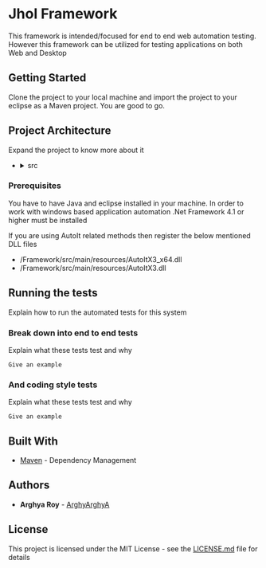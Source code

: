 # Jhol Framework

This framework is intended/focused for end to end web automation testing. However this framework can be utilized for testing applications on both Web and Desktop

## Getting Started
Clone the project to your local machine and import the project to your eclipse as a Maven project. You are good to go.

## Project Architecture
Expand the project to know more about it

<ul>
    <li>
        <details>
            <summary>src</summary>
            <ul>
                <li>
                    <details>
                        <summary>main</summary>
                        <ul>
                            <li>
                                <details>
                                    <summary>java</summary>
                                    <ul>
                                        <li>
                                            <details>
                                                <summary><b>managers</b> - This package contains all the controler for
                                                    the execution </summary>
                                                <ul>
                                                    <li>
                                                        <details>
                                                            <summary><b>APIUtil</b> - this class has all the methods to
                                                                carry out API/HTTP request related work</summary>
                                                            <ul>
                                                                <li>under development</li>
                                                            </ul>
                                                        </details>
                                                    </li>
                                                    <li>
                                                        <details>
                                                            <summary><b>DataManager</b> - this class has all the methods
                                                                to read
                                                                and
                                                                write our
                                                                data-sheet
                                                            </summary>
                                                            <ul>
                                                                <li><b>createFeatureFile(List&lt;HashMap&lt;String,
                                                                        String&gt;&gt;)</b>
                                                                    -
                                                                    creates a
                                                                    feature file
                                                                    in "src/test/resources/FunctionalTests" location
                                                                    from the
                                                                    data
                                                                    provided in
                                                                    the excel
                                                                </li>
                                                                <li><b>readArrayList&lt;String&gt;)</b> - reads entire
                                                                    excel
                                                                    sheet with
                                                                    given
                                                                    filter.
                                                                    Filter
                                                                    is passed as arguments
                                                                    <ul>
                                                                        <li><i>Nothing</i> - no arguments is passed if
                                                                            we want
                                                                            to run
                                                                            all the
                                                                            tests
                                                                            marked
                                                                            as "Yes" in the Execute column in our
                                                                            datasheet</li>
                                                                        <li><i>ALL</i> - "ALL" is passed if we want to
                                                                            run all
                                                                            the tests
                                                                            irrespective of
                                                                            the
                                                                            value in the Execute column
                                                                        <li>space separated <i>TestCaseID</i> - "2 3" is
                                                                            passed
                                                                            if we
                                                                            want to
                                                                            run only
                                                                            2nd
                                                                            and 3rd test case assuming we have 2 and 3
                                                                            in our
                                                                            TestCaseID
                                                                            column
                                                                        </li>
                                                                    </ul>
                                                                </li>
                                                                <li><b>write(HashMap&lt;String, String&gt;)</b> -writes
                                                                    all the test result back to data-sheet. If we need
                                                                    to update some values other than Status(Passed,
                                                                    Failed etc) we need to mention the column name in
                                                                    settings.Configurations file in appropriate place as
                                                                    well as during execution in the script we need to
                                                                    capture the value and pass the same as a key, value
                                                                    pair where key name must be same as column name as
                                                                    below: <br>
                                                                    <code>put(OutPutFields.FirstResult.columnHeader, getText(Google.SearchResultText));</code>
                                                                </li>
                                                            </ul>
                                                        </details>
                                                    </li>
                                                    <li>
                                                        <details>
                                                            <summary><b>DriverUtil</b> - this class has all the methods
                                                                to create the scripts. Our Script class must extend this
                                                                class</summary>
                                                            <ul>
                                                                <li><b>act : Action</b> - object to access all the
                                                                    <code>org.openqa.selenium.interactions.Actions</code>
                                                                    class
                                                                    related
                                                                    methods.
                                                                    However
                                                                    no need
                                                                    to call <code>.build()</code> and
                                                                    <code>.perform()</code>.
                                                                    They are
                                                                    called
                                                                    internally</li>
                                                                <li><b>aDriver : AutoItX</b> - object to access all the
                                                                    AutoItX4Java
                                                                    related
                                                                    methods
                                                                </li>
                                                                <li><b>longWait : WebDriverWait</b> - object to access
                                                                    Explicit
                                                                    Wait
                                                                    Methods.
                                                                    TimeOut is
                                                                    declared/can be changed in settings.Configurations
                                                                    file
                                                                </li>
                                                                <li><b>shortWait : WebDriverWait</b> - another object to
                                                                    access
                                                                    Explicit
                                                                    Wait
                                                                    Methods.
                                                                    However
                                                                    TimeOut is shorter than longWait. TimeOut is
                                                                    declared/can be
                                                                    changed
                                                                    in
                                                                    settings.Configurations file</li>
                                                                <li><b>get(By)</b> - Returns the WebElement identified
                                                                    by the
                                                                    provided
                                                                    locator.
                                                                    If it
                                                                    fails
                                                                    to identify any element with the given identifier it
                                                                    returns
                                                                    null.
                                                                    Before
                                                                    attempting
                                                                    to
                                                                    find the element, waits for page to load and
                                                                    explicitly
                                                                    waits for
                                                                    element to
                                                                    be
                                                                    click-able.</li>
                                                                <li><b>get(By, boolean, boolean)</b> Returns the
                                                                    WebElement
                                                                    identified
                                                                    by the
                                                                    provided
                                                                    locator. If it fails to identify any element with
                                                                    the given
                                                                    locator
                                                                    it
                                                                    returns null.
                                                                    Before attempting to find the element, waits for
                                                                    page to
                                                                    load if
                                                                    waitForPageLoad is
                                                                    true. Explicitly waits for element to be click-able
                                                                    if
                                                                    explicitWait
                                                                    is true.
                                                                </li>
                                                                <li><b>log(Status, String)</b> - Wrapper for logging
                                                                    statements.
                                                                    Logs
                                                                    both in
                                                                    console
                                                                    and
                                                                    Reporter. However depends on the
                                                                    Configurations.minimumLogLevel</li>
                                                                <li><b>log(Status, String, Throwable)</b> - Wrapper for
                                                                    logging
                                                                    statements. Logs
                                                                    both in
                                                                    console and Reporter. Stacktrace for Throwable is
                                                                    included
                                                                    in the
                                                                    log.
                                                                    However
                                                                    depends
                                                                    on the Configurations.minimumLogLevel</li>
                                                                <li><b>waitForPageToLoad()</b> - Returns true
                                                                    immediately after
                                                                    the page
                                                                    load
                                                                    completes
                                                                    within the page Load time out specified by
                                                                    Configurations.PageLoadTimeOut}
                                                                    in
                                                                    seconds.
                                                                    If the page load is not complete after the
                                                                    stipulated time
                                                                    returns
                                                                    false.
                                                                </li>
                                                                <li><b>append(String, String)</b> - Appends to already
                                                                    existing
                                                                    key,
                                                                    value pair.
                                                                    If the
                                                                    pair
                                                                    associated with the given key does not exist, a new
                                                                    key,
                                                                    value pair
                                                                    is
                                                                    generated
                                                                </li>
                                                                <li><b>assertTitle(String)</b> - Asserts if current
                                                                    title starts
                                                                    with
                                                                    the
                                                                    provided
                                                                    expectedTitle</li>
                                                                <li><b>clear(By)</b> - Clears the input field identified
                                                                    by the
                                                                    provided
                                                                    By
                                                                    object by
                                                                    using
                                                                    Selenium WebElement.clear(). If it succeeds to clear
                                                                    returns
                                                                    true,
                                                                    false
                                                                    otherwise.
                                                                    Before attempting to find the element, waits for
                                                                    page to
                                                                    load and
                                                                    explicitly
                                                                    waits
                                                                    for
                                                                    element to be click-able by default.</li>
                                                                <li><b>clear(By, boolean, boolean)</b> - Clears the
                                                                    input field
                                                                    identified by
                                                                    the
                                                                    provided
                                                                    By object by using Selenium WebElement.clear(). If
                                                                    it
                                                                    succeeds to
                                                                    clear
                                                                    returns
                                                                    true,
                                                                    false otherwise. Before attempting to do that, waits
                                                                    for
                                                                    page to
                                                                    load if
                                                                    waitForPageLoad
                                                                    is true. Explicitly waits for element to be
                                                                    click-able if
                                                                    explicitWait is
                                                                    true.
                                                                </li>
                                                                <li><b>clear(WebElement)</b> - Clears the input
                                                                    WebElement
                                                                    object by
                                                                    using
                                                                    Selenium
                                                                    WebElement.clear(). If it succeeds to clear returns
                                                                    true,
                                                                    false
                                                                    otherwise.
                                                                    Before
                                                                    attempting to do that, waits for page to load if
                                                                    waitForPageLoad is
                                                                    true.
                                                                    Explicitly
                                                                    waits for element to be click-able if explicitWait
                                                                    is true.
                                                                </li>
                                                                <li><b>click(By)</b> - Clicks on an WebElement
                                                                    identified by the
                                                                    provided By
                                                                    object. If
                                                                    it
                                                                    succeeds to click returns true, false otherwise.
                                                                    Before
                                                                    attempting
                                                                    to find
                                                                    the
                                                                    element,
                                                                    waits for page to load and explicitly waits for
                                                                    element to
                                                                    be
                                                                    click-able by
                                                                    default
                                                                </li>
                                                                <li><b>click(By, boolean, boolean)</b> - Clicks on an
                                                                    WebElement
                                                                    identified by
                                                                    the
                                                                    provided
                                                                    By object. If it succeeds to click returns true,
                                                                    false
                                                                    otherwise.
                                                                    Before
                                                                    attempting
                                                                    to
                                                                    find the element, waits for page to load if
                                                                    waitForPageLoad
                                                                    is true.
                                                                    Explicitly
                                                                    waits
                                                                    for element to be click-able if explicitWait is
                                                                    true. </li>
                                                                <li><b>click(WebElement)</b> - Clicks on provided
                                                                    WebElement. If
                                                                    it
                                                                    succeeds to
                                                                    click
                                                                    returns true, false otherwise. </li>
                                                                <li><b>closeAndSwitchToWindow(String, String,
                                                                        boolean)</b> -
                                                                    Switches to
                                                                    a
                                                                    window and
                                                                    try to
                                                                    closes it. Then again switches to anotherwindow.This
                                                                    switches to
                                                                    window with
                                                                    a match
                                                                    in
                                                                    driver.getTitle() or driver.getCurrentUrl(). Partial
                                                                    URL or
                                                                    Title is
                                                                    passed
                                                                    as
                                                                    String to
                                                                    be compared. Returns true or false depending on
                                                                    whether
                                                                    successful
                                                                    to switch
                                                                    to
                                                                    Final
                                                                    window or not. Waits for the driver window to check
                                                                    page
                                                                    loading is
                                                                    completed or not
                                                                    before comparing the Title/URL with the arguments if
                                                                    wait is
                                                                    provided as
                                                                    true </li>
                                                                <li><b>fluentWait(Class&lt;?&gt;, String...)</b> - An
                                                                    sophisticated
                                                                    fluent wait
                                                                    method
                                                                    with
                                                                    provision of customization.</li>
                                                                <li><b>generateRandomNumber(int)</b> - Generates a
                                                                    random number
                                                                    of the
                                                                    specified length
                                                                </li>
                                                                <li><b>get(String)</b> - Gets the value associated the
                                                                    given key
                                                                    from
                                                                    the
                                                                    data-sheet for
                                                                    the
                                                                    current test case</li>
                                                                <li><b>get(String, String)</b> - Returns an array by
                                                                    splitting
                                                                    the value
                                                                    associated with
                                                                    the
                                                                    given key from the data-sheet by given separator
                                                                </li>
                                                                <li><b>get(String, String, int)</b> - Returns string at
                                                                    the
                                                                    given index
                                                                    from the
                                                                    array,
                                                                    generated by splitting the value associated with the
                                                                    given
                                                                    key from
                                                                    the
                                                                    data-sheet
                                                                    by
                                                                    given separator</li>
                                                                <li><b>getAll(By)</b> - Returns List of WebElement(s)
                                                                    identified
                                                                    by the
                                                                    provided
                                                                    identifier
                                                                    by. Before attempting to find the elements, waits
                                                                    for page
                                                                    to load
                                                                    and
                                                                    explicitly
                                                                    waits
                                                                    for number of element to be non-zero by default
                                                                </li>
                                                                <li><b>getAll(By, boolean, boolean)</b> - Returns List
                                                                    of
                                                                    WebElement(s)
                                                                    identified by
                                                                    the
                                                                    provided identifier by. Before attempting to find
                                                                    the
                                                                    elements,
                                                                    waits for
                                                                    page to
                                                                    load
                                                                    if waitForPageLoad is true. Explicitly waits for
                                                                    number of
                                                                    element
                                                                    to be
                                                                    non-zero if
                                                                    explicitWait is true. </li>
                                                                <li><b>getAttribute(By, String)</b> - Returns the
                                                                    attribute-value for
                                                                    the
                                                                    Element
                                                                    identified
                                                                    by the By object. Before attempting that it waits
                                                                    for the
                                                                    page to
                                                                    load
                                                                    completely
                                                                </li>
                                                                <li><b>getAttribute(WebElement, String)</b> - Returns
                                                                    the
                                                                    attribute-value from
                                                                    the
                                                                    Element.
                                                                </li>
                                                                <li><b>getText(By)</b> - Returns visible text for the
                                                                    Element
                                                                    identified
                                                                    by the
                                                                    By
                                                                    object.
                                                                    Before attempting that it waits for the page to load
                                                                    completely</li>
                                                                <li><b>getText(WebElement)</b> - Returns visible text
                                                                    from the
                                                                    Element.
                                                                </li>
                                                                <li><b>hover(By)</b> - Mouse hovers over the element
                                                                    identified
                                                                    by the
                                                                    by
                                                                    object.
                                                                    Returns
                                                                    true if succeeds otherwise false. Before attempting
                                                                    to do
                                                                    that,
                                                                    waits for
                                                                    page to
                                                                    load
                                                                    Explicitly waits for element to be click-able by
                                                                    default
                                                                </li>
                                                                <li><b>hover(By, boolean, boolean)</b> - Mouse hovers
                                                                    over the
                                                                    element
                                                                    identified by the
                                                                    by
                                                                    object. Returns true if succeeds otherwise false.
                                                                    Before
                                                                    attempting
                                                                    to do
                                                                    that,
                                                                    waits
                                                                    for page to load if waitForPageLoad is true.
                                                                    Explicitly
                                                                    waits for
                                                                    element to
                                                                    be
                                                                    click-able if explicitWait is true. </li>
                                                                <li><b>hover(WebElement)</b> - Mouse hovers over
                                                                    WebElement.
                                                                    Returns
                                                                    true if
                                                                    succeeds
                                                                    otherwise false</li>
                                                                <li><b>javascript(String)</b> - Injects java-script into
                                                                    the
                                                                    current
                                                                    browser
                                                                    window.
                                                                    Before
                                                                    attempting to do that, waits for page to load by
                                                                    default. It
                                                                    returns
                                                                    whatever
                                                                    returned
                                                                    by the java-script. </li>
                                                                <li><b>javascript(String, boolean)</b> - Injects
                                                                    java-script
                                                                    into the
                                                                    current
                                                                    browser
                                                                    window. Before attempting to do that, waits for page
                                                                    to load
                                                                    if
                                                                    waitForPageLoad is
                                                                    true.
                                                                    It returns whatever returned by the java-script.
                                                                </li>
                                                                <li><b>launchBrowser()</b> - launches browser specified
                                                                    in the
                                                                    data-sheet and
                                                                    loads the
                                                                    URL
                                                                    specified in Configurations.URL</li>
                                                                <li><b>navigateTo(String)</b> - Navigates to certain URL
                                                                </li>
                                                                <li><b>put(String, String)</b> - Puts the value at
                                                                    target
                                                                    element. If it
                                                                    already
                                                                    has a
                                                                    value
                                                                    the new value replaces the old value</li>
                                                                <li><b>select(By)</b> - Selects a random option from the
                                                                    drop-down
                                                                    identified by
                                                                    the
                                                                    provided By object. If it succeeds to select returns
                                                                    true,
                                                                    false
                                                                    otherwise.
                                                                    Before
                                                                    attempting to do that, waits for page to load and
                                                                    Explicitly
                                                                    waits
                                                                    for
                                                                    element to be
                                                                    click-able. </li>
                                                                <li><b>select(By, boolean, boolean)</b> - Selects a
                                                                    random
                                                                    option from
                                                                    the
                                                                    drop-down
                                                                    identified by the provided By object. If it succeeds
                                                                    to
                                                                    select
                                                                    returns true,
                                                                    false
                                                                    otherwise. Before attempting to do that, waits for
                                                                    page to
                                                                    load if
                                                                    waitForPageLoad
                                                                    is
                                                                    true. Explicitly waits for element to be click-able
                                                                    if
                                                                    explicitWait
                                                                    is true.
                                                                </li>
                                                                <li><b>select(WebElement)</b> - Selects a random option
                                                                    from the
                                                                    drop-down
                                                                    identified by
                                                                    the
                                                                    provided WebElement object. If it succeeds to select
                                                                    returns
                                                                    true,
                                                                    false
                                                                    otherwise.
                                                                </li>
                                                                <li><b>selectByIndex(By, int)</b> - Selects the
                                                                    specified
                                                                    index-th
                                                                    option(zero
                                                                    indexed)
                                                                    from
                                                                    the drop-down identified by the provided By object.
                                                                    If it
                                                                    succeeds
                                                                    to select
                                                                    returns
                                                                    true, false otherwise. Before attempting to find the
                                                                    element, waits
                                                                    for page
                                                                    to load
                                                                    and
                                                                    explicitly waits for element to be click-able by
                                                                    default.
                                                                </li>
                                                                <li><b>selectByIndex(By, int, boolean, boolean)</b> -
                                                                    Selects
                                                                    the
                                                                    specified text
                                                                    from
                                                                    the
                                                                    dropdown identified by the provided By object. If it
                                                                    succeeds to
                                                                    select
                                                                    returns
                                                                    true,
                                                                    false otherwise. Before attempting to do that, waits
                                                                    for
                                                                    page to
                                                                    load if
                                                                    waitForPageLoad
                                                                    is true. Explicitly waits for element to be
                                                                    click-able if
                                                                    explicitWait is
                                                                    true.
                                                                </li>
                                                                <li><b>selectByIndex(WebElement, int)</b> - Selects the
                                                                    specified
                                                                    index-th
                                                                    option(zero
                                                                    indexed) from the drop-down specified by the
                                                                    provided
                                                                    WebElement
                                                                    object. If
                                                                    it
                                                                    succeeds
                                                                    to select returns true, false otherwise.</li>
                                                                <li><b>selectByValue(By, String)</b> - Selects the
                                                                    specified
                                                                    text from
                                                                    the
                                                                    dropdown
                                                                    identified by the provided By object by using
                                                                    Selenium
                                                                    Select.selectByValue(String
                                                                    text). If it succeeds to select returns true, false
                                                                    otherwise.
                                                                    Before
                                                                    attempting to
                                                                    find
                                                                    the element, waits for page to load and explicitly
                                                                    waits for
                                                                    element
                                                                    to be
                                                                    click-able by
                                                                    default</li>
                                                                <li><b>selectByValue(By, String, boolean, boolean)</b> -
                                                                    Selects
                                                                    the
                                                                    specified
                                                                    text from
                                                                    the
                                                                    drop-down identified by the provided By object by
                                                                    using
                                                                    Selenium
                                                                    Select.selectByValue(String text). If it succeeds to
                                                                    select
                                                                    returns
                                                                    true,
                                                                    false
                                                                    otherwise. Before attempting to do that, waits for
                                                                    page to
                                                                    load if
                                                                    waitForPageLoad
                                                                    is
                                                                    true. Explicitly waits for element to be click-able
                                                                    if
                                                                    explicitWait
                                                                    is true.
                                                                </li>
                                                                <li><b>selectByValue(WebElement, String)</b> - Selects
                                                                    the
                                                                    specified
                                                                    text from
                                                                    the
                                                                    drop-down
                                                                    WebElement object by using Selenium
                                                                    Select.selectByValue(String
                                                                    text). If it
                                                                    succeeds to
                                                                    select returns true, false otherwise.</li>
                                                                <li><b>selectByVisibleText(By, String)</b> - Selects the
                                                                    specified text
                                                                    from the
                                                                    drop-down
                                                                    identified by the provided By object by using
                                                                    Selenium
                                                                    Select.selectByVisibleText(String
                                                                    text). If it succeeds to select returns true, false
                                                                    otherwise.
                                                                    Before
                                                                    attempting to
                                                                    find
                                                                    the element, waits for page to load and explicitly
                                                                    waits for
                                                                    element
                                                                    to be
                                                                    click-able by
                                                                    default.</li>
                                                                <li><b>selectByVisibleText(By, String, boolean,
                                                                        boolean)</b> -
                                                                    Selects
                                                                    the
                                                                    specified
                                                                    text
                                                                    from the dropdown identified by the provided By
                                                                    object by
                                                                    using
                                                                    Selenium
                                                                    Select.selectByVisibleText(String text). If it
                                                                    succeeds to
                                                                    select
                                                                    returns
                                                                    true,
                                                                    false
                                                                    otherwise. Before attempting to do that, waits for
                                                                    page to
                                                                    load if
                                                                    waitForPageLoad
                                                                    is
                                                                    true. Explicitly waits for element to be click-able
                                                                    if
                                                                    explicitWait
                                                                    is true.
                                                                </li>
                                                                <li><b>selectByVisibleText(WebElement, String)</b> -
                                                                    Selects the
                                                                    specified text
                                                                    from the
                                                                    drop-down WebElement object by using Selenium
                                                                    Select.selectByVisibleText(String
                                                                    text).
                                                                    If it succeeds to select returns true, false
                                                                    otherwise.</li>
                                                                <li><b>selectComboByIndex(By, int)</b> - Application
                                                                    specific
                                                                    drop-down
                                                                    selection
                                                                    methods.
                                                                    Can be used for combo box or any other cases where
                                                                    standard
                                                                    methods
                                                                    does not
                                                                    work.
                                                                    May
                                                                    need to be revised/Overridden depending on the
                                                                    application
                                                                </li>
                                                                <li><b>selectComboByIndex(By, int, boolean, boolean)</b>
                                                                    -
                                                                    Application
                                                                    specific
                                                                    dropdown
                                                                    selection methods. Can be used for combo box or any
                                                                    other
                                                                    cases
                                                                    where
                                                                    standard
                                                                    methods
                                                                    does not work. May need to be revised/Overridden
                                                                    depending
                                                                    on the
                                                                    application</li>
                                                                <li><b>selectComboByIndex(WebElement, int)</b> -
                                                                    Application
                                                                    specific
                                                                    drop-down
                                                                    selection
                                                                    methods. Can be used for combo box or any other
                                                                    cases where
                                                                    standard
                                                                    methods
                                                                    does
                                                                    not
                                                                    work. May need to be revised/Overridden depending on
                                                                    the
                                                                    application
                                                                </li>
                                                                <li><b>selectComboByVisibleText(By, String)</b> -
                                                                    Application
                                                                    specific
                                                                    dropdown
                                                                    selection
                                                                    methods. Can be used for combo box or any other
                                                                    cases where
                                                                    standard
                                                                    methods
                                                                    does
                                                                    not
                                                                    work. May need to be revised/Overridden depending on
                                                                    the
                                                                    application
                                                                </li>
                                                                <li><b>selectComboByVisibleText(By, String, boolean,
                                                                        boolean,
                                                                        boolean)</b> -
                                                                    Application
                                                                    specific dropdown selection methods. Can be used for
                                                                    combo
                                                                    box or
                                                                    any other
                                                                    cases
                                                                    where
                                                                    standard methods does not work. May need to be
                                                                    revised/Overridden
                                                                    depending
                                                                    on the
                                                                    application</li>
                                                                <li><b>selectComboByVisibleText(WebElement, String)</b>
                                                                    -
                                                                    Application
                                                                    specific
                                                                    dropdown
                                                                    selection methods. Can be used for combo box or any
                                                                    other
                                                                    cases
                                                                    where
                                                                    standard
                                                                    methods
                                                                    does not work. May need to be revised/Overridden
                                                                    depending
                                                                    on the
                                                                    application</li>
                                                                <li><b>selectComboByVisibleText(WebElement, String,
                                                                        boolean)</b>
                                                                    -
                                                                    Application
                                                                    specific
                                                                    dropdown selection methods. Can be used for combo
                                                                    box or any
                                                                    other
                                                                    cases
                                                                    where
                                                                    standard
                                                                    methods does not work. May need to be
                                                                    revised/Overridden
                                                                    depending
                                                                    on the
                                                                    application
                                                                </li>
                                                                <li><b>sendkeys(By)</b> - Types random text (minimum
                                                                    length 3,
                                                                    maximum
                                                                    length
                                                                    10) into
                                                                    the
                                                                    input field identified by the provided By object by
                                                                    using
                                                                    Selenium
                                                                    WebElement.sendKeys(String text). If it succeeds to
                                                                    type
                                                                    returns
                                                                    true, false
                                                                    otherwise.
                                                                    Before attempting to find the element, waits for
                                                                    page to
                                                                    load and
                                                                    explicitly
                                                                    waits
                                                                    for
                                                                    element to be click-able by default.</li>
                                                                <li><b>sendkeys(By, boolean, boolean)</b> - Types random
                                                                    text
                                                                    (minimum
                                                                    length 3,
                                                                    maximum
                                                                    length 10) into the input field identified by the
                                                                    provided
                                                                    By object
                                                                    by
                                                                    using
                                                                    Selenium
                                                                    WebElement.sendKeys(String text). If it succeeds to
                                                                    type
                                                                    returns
                                                                    true, false
                                                                    otherwise.
                                                                    Before attempting to do that, waits for page to load
                                                                    if
                                                                    waitForPageLoad is
                                                                    true.
                                                                    Explicitly waits for element to be click-able if
                                                                    explicitWait is
                                                                    true. </li>
                                                                <li><b>sendkeys(By, String)</b> - Types the specified
                                                                    text into
                                                                    the
                                                                    input field
                                                                    identified
                                                                    by the provided By object by using Selenium
                                                                    WebElement.sendKeys(String
                                                                    text). If it
                                                                    succeeds to type returns true, false otherwise.
                                                                    Before
                                                                    attempting to
                                                                    find
                                                                    the
                                                                    element,
                                                                    waits for page to load and explicitly waits for
                                                                    element to
                                                                    be
                                                                    click-able by
                                                                    default.
                                                                </li>
                                                                <li><b>sendkeys(By, String, boolean, boolean)</b> -
                                                                    Types the
                                                                    specified
                                                                    text
                                                                    into the
                                                                    input
                                                                    field identified by the provided By object by using
                                                                    Selenium
                                                                    WebElement.sendKeys(String
                                                                    text). If it succeeds to type returns true, false
                                                                    otherwise.
                                                                    Before
                                                                    attempting to do
                                                                    that, waits for page to load if waitForPageLoad is
                                                                    true.
                                                                    Explicitly
                                                                    waits
                                                                    for
                                                                    element to
                                                                    be click-able if explicitWait is true. </li>
                                                                <li><b>sendkeys(WebElement)</b> - Types random text
                                                                    (minimum
                                                                    length 3,
                                                                    maximum
                                                                    length
                                                                    10)
                                                                    into the input field identified by the provided
                                                                    WebElement
                                                                    object by
                                                                    using
                                                                    Selenium
                                                                    WebElement.sendKeys(String text). If it succeeds to
                                                                    type
                                                                    returns
                                                                    true, false
                                                                    otherwise
                                                                </li>
                                                                <li><b>sendkeys(WebElement, String)</b> - Types the
                                                                    specified
                                                                    text into
                                                                    the
                                                                    input field
                                                                    WebElement object by using Selenium
                                                                    WebElement.sendKeys(String
                                                                    text). If it
                                                                    succeeds
                                                                    to
                                                                    type returns true, false otherwise.</li>
                                                                <li><b>stopWiniumServer()</b> - stops winnium server
                                                                </li>
                                                                <li><b>switchToDefaultContent()</b> - Switches to DOM.
                                                                    Returns
                                                                    true or
                                                                    false
                                                                    depending
                                                                    on
                                                                    whether successful to switch to root DOM or not.
                                                                </li>
                                                                <li><b>switchToFrame()</b> - Switches to first iFrame
                                                                    available
                                                                    in the
                                                                    DOM.
                                                                    Returns true
                                                                    or
                                                                    false depending on whether successful to switch to
                                                                    Frame or
                                                                    not.
                                                                    Waits for
                                                                    the
                                                                    driver
                                                                    window to check page loading is completed as well
                                                                    waits for
                                                                    Frame
                                                                    element to
                                                                    appear
                                                                    on
                                                                    DOM if not found immediately for a maximum
                                                                    PageLoadTimeOut
                                                                </li>
                                                                <li><b>switchToFrame(By)</b> - Switches to Frame
                                                                    identified by
                                                                    the
                                                                    provided By
                                                                    object.
                                                                    Returns true or false depending on whether
                                                                    successful to
                                                                    switch to
                                                                    Frame or
                                                                    not.
                                                                    Waits
                                                                    for the driver window to check page loading is
                                                                    completed as
                                                                    well as
                                                                    waits
                                                                    for Frame
                                                                    element to appear on DOM if not found immediately
                                                                    for a
                                                                    maximum
                                                                    PageLoadTimeOut</li>
                                                                <li><b>switchToWindow(String)</b> - Switches to window
                                                                    with a
                                                                    match in
                                                                    driver.getTitle()
                                                                    or
                                                                    driver.getCurrentUrl(). Partial URL or Title is
                                                                    passed as
                                                                    String to
                                                                    be
                                                                    compared.
                                                                    Returns
                                                                    true or false depending on whether successful to
                                                                    switch to
                                                                    window or
                                                                    not.
                                                                    Waits for
                                                                    the
                                                                    driver window to check page loading is completed or
                                                                    not
                                                                    before
                                                                    comparing the
                                                                    Title/URL
                                                                    with the arguments by default.</li>
                                                                <li><b>switchToWindow(String, boolean)</b> - Switches to
                                                                    window
                                                                    with a
                                                                    match in
                                                                    driver.getTitle() or driver.getCurrentUrl(). Partial
                                                                    URL or
                                                                    Title is
                                                                    passed
                                                                    as
                                                                    String to
                                                                    be compared. Returns true or false depending on
                                                                    whether
                                                                    successful
                                                                    to switch
                                                                    to
                                                                    window
                                                                    or not. Waits for the driver window to check page
                                                                    loading is
                                                                    completed or
                                                                    not before
                                                                    comparing the Title/URL with the arguments if wait
                                                                    is
                                                                    provided as
                                                                    true </li>
                                                                <li><b>switchToWindow(String, String)</b> - Switches the
                                                                    control
                                                                    of
                                                                    windows
                                                                    execution to
                                                                    a
                                                                    desktop windows matched by the String attributeValue
                                                                    and
                                                                    String
                                                                    attributeName. A
                                                                    complete match with attributeValue is required and
                                                                    only
                                                                    immediate
                                                                    windows
                                                                    available
                                                                    on
                                                                    desktop are compared. Must be used before
                                                                    winiumDriver
                                                                    methods(wClick and
                                                                    wSendkeys)
                                                                </li>
                                                                <li><b>switchToWindow(String, String, boolean,
                                                                        boolean)</b> -
                                                                    Switches
                                                                    the
                                                                    control of
                                                                    windows execution to a desktop windows matched by
                                                                    the String
                                                                    attributeValue
                                                                    and
                                                                    String
                                                                    attributeName. If partialMatch is true values are
                                                                    compared
                                                                    by using
                                                                    contains()
                                                                    method,
                                                                    otherwise complete match is required.If
                                                                    searchEntireTree is
                                                                    true
                                                                    entire tree
                                                                    starting
                                                                    from desktop is checked; otherwise only immediate
                                                                    windows
                                                                    available
                                                                    on
                                                                    desktop are
                                                                    compared Must be used before winiumDriver
                                                                    methods(wClick and
                                                                    wSendkeys)</li>
                                                                <li><b>waitFor(By)</b> - Waits for the element
                                                                    identified by the
                                                                    given
                                                                    By object
                                                                    to be
                                                                    available in DOM. Returns true if the element is
                                                                    found,
                                                                    false
                                                                    otherwise.
                                                                    Should be
                                                                    used
                                                                    where Explicit Wait is not working. Maximum timeout
                                                                    can be
                                                                    configured by
                                                                    changing
                                                                    Configurations.PageLoadTimeOut in seconds. </li>
                                                                <li><b>wClick(By)</b> - Clicks on an Windows Element
                                                                    identified
                                                                    by the
                                                                    provided
                                                                    By
                                                                    object.
                                                                    If it succeeds to click returns true, false
                                                                    otherwise.
                                                                    Before
                                                                    calling this
                                                                    method
                                                                    one
                                                                    must attach to a window by calling
                                                                    switchToWindow(String
                                                                    attributeValue,
                                                                    String
                                                                    attributeName) or switchToWindow(String
                                                                    attributeValue,
                                                                    String
                                                                    attributeName,
                                                                    boolean
                                                                    partialMatch,boolean searchEntireTree) </li>
                                                                <li><b>wSendkeys(By, String)</b> - Types into an Windows
                                                                    Element
                                                                    identified by
                                                                    the
                                                                    provided
                                                                    By object. If it succeeds to click returns true,
                                                                    false
                                                                    otherwise.
                                                                    Before
                                                                    calling
                                                                    this
                                                                    method one must attach to a window by calling
                                                                    switchToWindow(String
                                                                    attributeValue,
                                                                    String attributeName) or switchToWindow(String
                                                                    attributeValue,
                                                                    String
                                                                    attributeName,
                                                                    boolean partialMatch,boolean searchEntireTree) </li>
                                                            </ul>
                                                        </details>
                                                    </li>
                                                    <li>
                                                        <details>
                                                            <summary><b>Reporter</b> - this class has all the methods
                                                                report to
                                                                reporter. This
                                                                is by
                                                                implementation a 'Singleton' class and therefore must be
                                                                accessed by
                                                                using
                                                                <code>Reporter report = Reporter.getInstance();</code>.
                                                                Throughout the
                                                                execution
                                                                only
                                                                one
                                                                instance is allowed</summary>
                                                            <ul>
                                                                <li><b>getInstance()</b> - returns the instance for the
                                                                    Reporter
                                                                    class.
                                                                    If there
                                                                    is no
                                                                    instance, it generates one</li>
                                                                <li><b>endTest()</b> - ends current test and save the
                                                                    report at
                                                                    local
                                                                    directory
                                                                </li>
                                                                <li><b>reportEvent(Status, String)</b> - reports the
                                                                    specified
                                                                    event
                                                                    along with
                                                                    the
                                                                    status
                                                                    to the report</li>
                                                                <li><b>reportEvent(Status, String, String)</b> - reports
                                                                    the
                                                                    specified
                                                                    event
                                                                    along with
                                                                    the
                                                                    status to the report</li>
                                                                <li><b>reportTest(HashMap &lt;String, String&gt;)</b> -
                                                                    starts a
                                                                    new
                                                                    test</li>
                                                            </ul>
                                                        </details>
                                                    </li>
                                                </ul>
                                            </details>
                                        </li>
                                        <li>
                                            <details>
                                                <summary><b>pageObjects</b> - This package will contain classes with all
                                                    the
                                                    Locators
                                                    for our
                                                    test
                                                    application. Expand
                                                    for an example of the implementation:</summary>
                                                <code><pre>
package pageObjects;
import org.openqa.selenium.By;
public class Google {
    public static final By SearchBox = By.cssSelector("input[title = 'Search']");
    public static final By GoogleSearch = By.cssSelector("div.FPdoLc>center>input[value = 'Google Search']");
    public static final By IMFeelingLucky = By.cssSelector("div.FPdoLc>center>input[name = 'btnI']");
    public static final By SearchResultText = By.tagName("h3");
    public static final By searchResultURL = By.cssSelector("div.r>a");
    public static class Apps {
        public static final By Apps = By.cssSelector("a[title = 'Google apps']");
        public static final By app(String appName) {
            return By.xpath("//span[text() = '" + appName + "']/preceding-sibling :: span");
        }
        public static final By GooglePlus = By.xpath("//span[text() = 'Google+']/preceding-sibling :: span");
        public static final By Search = By.xpath("//span[text() = 'Search']/preceding-sibling :: span");
        public static final By YouTube = By.xpath("//span[text() = 'YouTube']/preceding-sibling :: span");
        public static final By Maps = By.xpath("//span[text() = 'Maps']/preceding-sibling :: span");
        public static final By Play = By.xpath("//span[text() = 'Play']/preceding-sibling :: span");
        public static final By News = By.xpath("//span[text() = 'News']/preceding-sibling :: span");
        public static final By Gmail = By.xpath("//span[text() = 'Gmail']/preceding-sibling :: span");
        public static final By Drive = By.xpath("//span[text() = 'Drive']/preceding-sibling :: span");
        public static final By Calendar = By.xpath("//span[text() = 'Calendar']/preceding-sibling :: span");
        public static final By PlayMusic = By.xpath("//span[text() = 'Play Music']/preceding-sibling :: span");     
        public static final By More = By.linkText("More");
    }
}
                                                                                </pre></code>
                                            </details>
                                        </li>
                                        <li>
                                            <details>
                                                <summary><b>scripts</b> - this package will contain classes for actual
                                                    automations
                                                    script. All
                                                    of the
                                                    classes must extend <code>managers.DriverUtil</code>. Expand for an
                                                    example
                                                    of the
                                                    implementation:
                                                </summary>
                                                <code>
                                                                                    <pre>
package scripts;
import com.aventstack.extentreports.Status;
import managers.DriverUtil;
import managers.Reporter;
import pageObjects.Google;
import settings.Configurations.OutPutFields;
public class Search extends DriverUtil {
    public Search(Reporter reportManager) {
        super(reportManager);
    }
    public boolean search() {
        boolean proceed = true;
        try {
            proceed = launchBrowser() && ((get("Search Keyword") != null)
                    ? sendkeys(Google.SearchBox, get("Search Keyword"))
                    : sendkeys(Google.SearchBox));
            proceed = proceed && click(Google.GoogleSearch);
            waitForPageToLoad();
            if (proceed) {
                put(OutPutFields.FirstResult.columnHeader, getText(Google.SearchResultText));
                put(OutPutFields.URL.columnHeader, getAttribute(Google.searchResultURL, "href"));
                log(Status.PASS, "Successfully Searched");
            } else {
                log(Status.FAIL, "Unable to Search");
            }
        } catch (Exception e) {
            log(Status.FAIL, "Unable to Search", e);
            return false;
        }
        return proceed;
    }
    public boolean clickFirstResult()
    {
        boolean proceed = true;
        try {
            proceed = click(Google.searchResultURL);
            waitForPageToLoad();
            proceed = proceed && assertTitle(get("Search Keyword"));
            if (proceed) {
                log(Status.PASS, "Successfully opened first search result");
            } else {
                log(Status.FAIL, "Unable to open first search result");
            }
        } catch (Exception e) {
            log(Status.FAIL, "Unable to open first search result", e);
            return false;
        }
        return proceed;
    }
}
                                                                                    </pre>
                                                                                </code>
                                            </details>
                                        </li>
                                        <li>
                                            <details>
                                                <summary><b>settings</b> - this package contains Configurations class
                                                    containing
                                                    all the
                                                    project
                                                    level
                                                    settings</summary>
                                                <ul>
                                                    <li>
                                                        <details>
                                                            <summary><b>Configurations</b> - contains all the project
                                                                level
                                                                settings
                                                            </summary>
                                                            <ul>
                                                                <li>
                                                                    <details>
                                                                        <summary><b>OutPutFields</b> - contains all the
                                                                            output
                                                                            details
                                                                            that
                                                                            needs to be
                                                                            exported
                                                                            to the datasheet and the report for each
                                                                            test case.
                                                                            Expand
                                                                            to know
                                                                            the
                                                                            implementation</summary>
                                                                        <p>
                                                                            Please keep in mind that the code does not
                                                                            check if
                                                                            the
                                                                            column at
                                                                            the index
                                                                            of
                                                                            "columnIndex" is actually "columnHeader".
                                                                            Therefore
                                                                            please
                                                                            provide
                                                                            this
                                                                            details
                                                                            correctly. The below example updates three
                                                                            things,
                                                                            "Status"
                                                                            at the
                                                                            3rd
                                                                            column,
                                                                            "First Result" at 4th column and "URL" at
                                                                            5th column
                                                                            <ul>
                                                                                <li>columnIndex = zero indexed index no
                                                                                    of the
                                                                                    target
                                                                                    column in
                                                                                    the
                                                                                    datasheet
                                                                                </li>
                                                                                <li>columnHeader = Header of the column.
                                                                                    in
                                                                                    order to
                                                                                    updat the
                                                                                    column in
                                                                                    your
                                                                                    script a data must be stored with a
                                                                                    key as
                                                                                    "columnHeader"
                                                                                </li>
                                                                            </ul>
                                                                        </p>
                                                                        <code>
                                                                            <pre>
public static enum OutPutFields {
    testStatus("Status", 3), FirstResult("First Result", 4), URL("URL", 5);
    public int columnIndex;// zero indexed
    public String columnHeader;
    private OutPutFields(String columnHeader, int columnIndex) {
        this.columnIndex = columnIndex;
        this.columnHeader = columnHeader;
    }
}
                                                                            </pre>
                                                                         </code>
                                                                    </details>
                                                                </li>
                                                                <li>
                                                                    <details>
                                                                        <summary><b>minimumLogLevel : Status</b> -
                                                                            minimum
                                                                            logLevel
                                                                            threshold
                                                                            for the
                                                                            report and
                                                                            console. all the log statements with status
                                                                            numerically
                                                                            below the
                                                                            threshold
                                                                            will be
                                                                            ignored. Expand for the detailed heirarchy
                                                                            of the
                                                                            log levels
                                                                        </summary>
                                                                        <ul>
                                                                            <li>debug: 0</li>
                                                                            <li>info: 1</li>
                                                                            <li>pass: 2</li>
                                                                            <li>skip: 3</li>
                                                                            <li>warning: 4</li>
                                                                            <li>error: 5</li>
                                                                            <li>fail: 6</li>
                                                                            <li>fatal: 7</li>
                                                                        </ul>
                                                                    </details>
                                                                </li>
                                                                <li><b>chromeOptions : ChromeOptions</b> - update all
                                                                    the
                                                                    required
                                                                    capability
                                                                    for chrome
                                                                    driver
                                                                    in the static block next to it</li>
                                                                <li><b>ClassContainingTransactionScripts : String</b> -
                                                                    String
                                                                    class
                                                                    name
                                                                    including
                                                                    package name
                                                                    as <code>package.class</code> containing all the
                                                                    End-to-End
                                                                    scripts.
                                                                    script
                                                                    methods
                                                                    must
                                                                    match to that of TestCaseDescription of the test
                                                                    case in the
                                                                    datasheet</li>
                                                                <li><b>DataSheetPath : String</b> - Path for the
                                                                    Data-sheet. can
                                                                    be
                                                                    relative or
                                                                    full
                                                                    path</li>
                                                                <li><b>enableHighlight : boolean</b> - set it true to
                                                                    highlight
                                                                    the
                                                                    WebElements
                                                                    before
                                                                    interaction</li>
                                                                <li><b>enableScrollToView : boolean</b> - set it true to
                                                                    forcefully
                                                                    scroll
                                                                    WebElements
                                                                    to middle
                                                                    of the page before interaction</li>
                                                                <li><b>FeatureFilePath : String</b> - Path for the
                                                                    Feature File.
                                                                    can be
                                                                    relative
                                                                    or full
                                                                    path
                                                                </li>
                                                                <li><b>firefoxOptions : FirefoxOptions</b> - update all
                                                                    the
                                                                    required
                                                                    capability
                                                                    for
                                                                    firefox
                                                                    driver in the static block next to it</li>
                                                                <li><b>highlightColor : String</b> - hexadecimal color
                                                                    code of
                                                                    highlightColor to
                                                                    suit
                                                                    your
                                                                    choice.</li>
                                                                <li><b>ieOptions : InternetExplorerOptions</b> - update
                                                                    all the
                                                                    required
                                                                    capability for
                                                                    ie
                                                                    driver in the static block next to it</li>
                                                                <li><b>LongTimeOut : int</b> - timeout in seconds for
                                                                    longWait
                                                                </li>
                                                                <li><b>PageLoadTimeOut : int</b> - timeout in seconds
                                                                    for
                                                                    waitForPageToLoad and
                                                                    waitFor
                                                                </li>
                                                                <li><b>ReportName : String</b> - Title for the Report
                                                                </li>
                                                                <li><b>safariOptions : SafariOptions</b> - update all
                                                                    the
                                                                    required
                                                                    capability
                                                                    for safari
                                                                    driver
                                                                    in the static block next to it</li>
                                                                <li><b>ShortTimeOut : int</b> - timeout in seconds for
                                                                    all the
                                                                    selenium
                                                                    related
                                                                    interaction
                                                                    methods and shortWait</li>
                                                                <li><b>URL : String</b> - URL of the test application
                                                                </li>
                                                            </ul>
                                                        </details>
                                                    </li>
                                                </ul>
                                            </details>
                                        </li>
                                    </ul>
                                </details>
                            </li>
                            <li>
                                <details>
                                    <summary>resources</summary>
                                    <p>Place all the test related non-code, non-testDatasheet resources here. It already
                                        has few
                                        elements here as below</p>
                                    <ul>
                                        <li>Inspection Tools for AutoIt</li>
                                        <li>Inspections Tools for Winium</li>
                                        <li>jacob-1.19 - this is required for AutoIt</li>
                                        <li>AutoItX3_x64.dll - required for AutoIt-must be registered before using if
                                            AutoIt is
                                            not
                                            installed</li>
                                        <li>AutoItX3.dll - required for AutoIt-must be registered before using if AutoIt
                                            is not
                                            installed</li>
                                        <li>BringToFront.exe - required for winiumDriver related automation</li>
                                        <li>Winium.Desktop.Driver.exe - required for winiumDriver related automation
                                        </li>
                                    </ul>
                                </details>
                            </li>
                        </ul>
                    </details>
                </li>
            </ul>
        </details>
    </li>
</ul>

### Prerequisites

You have to have Java and eclipse installed in your machine. 
In order to work with windows based application automation .Net Framework 4.1 or higher must be installed

If you are using AutoIt related methods then register the below mentioned DLL files
* /Framework/src/main/resources/AutoItX3_x64.dll
* /Framework/src/main/resources/AutoItX3.dll
	

## Running the tests

Explain how to run the automated tests for this system

### Break down into end to end tests

Explain what these tests test and why

```
Give an example
```

### And coding style tests

Explain what these tests test and why

```
Give an example
```

## Built With

* [Maven](https://maven.apache.org/) - Dependency Management 

## Authors

* **Arghya Roy**  - [ArghyArghyA](https://github.com/ArghyArghyA)

## License

This project is licensed under the MIT License - see the [LICENSE.md](LICENSE.md) file for details


